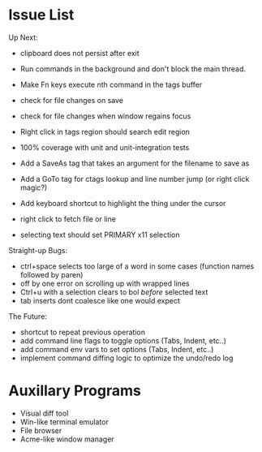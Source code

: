 # Issue List

Up Next:

* clipboard does not persist after exit
* Run commands in the background and don't block the main thread.
* Make Fn keys execute nth command in the tags buffer

* check for file changes on save
* check for file changes when window regains focus
* Right click in tags region should search edit region
* 100% coverage with unit and unit-integration tests
* Add a SaveAs tag that takes an argument for the filename to save as
* Add a GoTo tag for ctags lookup and line number jump (or right click magic?) 
* Add keyboard shortcut to highlight the thing under the cursor
* right click to fetch file or line
* selecting text should set PRIMARY x11 selection

Straight-up Bugs:

* ctrl+space selects too large of a word in some cases (function names followed by paren)
* off by one error on scrolling up with wrapped lines
* Ctrl+u with a selection clears to bol *before* selected text
* tab inserts dont coalesce like one would expect

The Future:

* shortcut to repeat previous operation
* add command line flags to toggle options (Tabs, Indent, etc..)
* add command env vars to set options (Tabs, Indent, etc..)
* implement command diffing logic to optimize the undo/redo log

# Auxillary Programs

* Visual diff tool
* Win-like terminal emulator
* File browser
* Acme-like window manager
